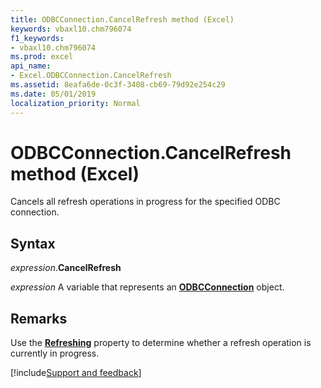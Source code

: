 ```yaml
---
title: ODBCConnection.CancelRefresh method (Excel)
keywords: vbaxl10.chm796074
f1_keywords:
- vbaxl10.chm796074
ms.prod: excel
api_name:
- Excel.ODBCConnection.CancelRefresh
ms.assetid: 8eafa6de-0c3f-3408-cb69-79d92e254c29
ms.date: 05/01/2019
localization_priority: Normal
---
```



# ODBCConnection.CancelRefresh method (Excel)

Cancels all refresh operations in progress for the specified ODBC connection.


## Syntax

_expression_.**CancelRefresh**

_expression_ A variable that represents an **[ODBCConnection](Excel.ODBCConnection.md)** object.


## Remarks

Use the **[Refreshing](Excel.ODBCConnection.Refreshing.md)** property to determine whether a refresh operation is currently in progress.




[!include[Support and feedback](~/includes/feedback-boilerplate.md)]